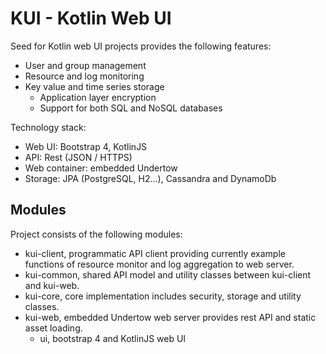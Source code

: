 ﻿# KUI - Kotlin Web UI

Seed for Kotlin web UI projects provides the following features:

* User and group management
* Resource and log monitoring
* Key value and time series storage
    * Application layer encryption
    * Support for both SQL and NoSQL databases 

Technology stack:

* Web UI: Bootstrap 4, KotlinJS
* API: Rest (JSON / HTTPS)
* Web container: embedded Undertow
* Storage: JPA (PostgreSQL, H2...), Cassandra and DynamoDb 

## Modules

Project consists of the following modules:

* kui-client, programmatic API client providing currently example functions of resource monitor and log aggregation to web server.
* kui-common, shared API model and utility classes between kui-client and kui-web.
* kui-core, core implementation includes security, storage and utility classes.
* kui-web, embedded Undertow web server provides rest API and static asset loading.
    * ui, bootstrap 4 and KotlinJS web UI